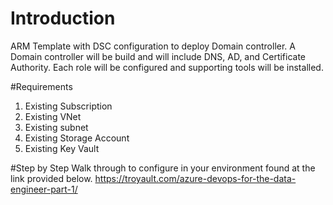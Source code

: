 # Introduction 
ARM Template with DSC configuration to deploy Domain controller.  A Domain controller will be build and will include DNS, AD, and Certificate Authority.  Each role will be configured and supporting tools will be installed.


#Requirements
1. Existing Subscription
2. Existing VNet
3. Existing subnet
4. Existing Storage Account
5. Existing Key Vault

#Step by Step Walk through to configure in your environment found at the link provided below.
https://troyault.com/azure-devops-for-the-data-engineer-part-1/